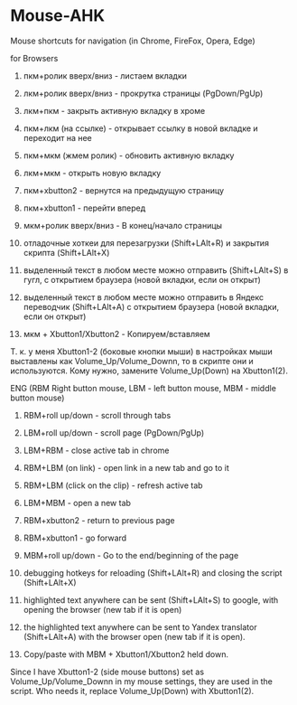 # Mouse-AHK

Mouse shortcuts for navigation (in Chrome, FireFox, Opera, Edge)

for Browsers
1) пкм+ролик вверх/вниз - листаем вкладки
2) лкм+ролик вверх/вниз - прокрутка страницы (PgDown/PgUp)
3) лкм+пкм - закрыть активную вкладку в хроме
4) пкм+лкм (на ссылке) - открывает ссылку в новой вкладке и переходит на нее
5) пкм+мкм (жмем ролик) - обновить активную вкладку
6) лкм+мкм - открыть новую вкладку
7) пкм+xbutton2 - вернутся на предыдущую страницу
8) пкм+xbutton1 - перейти вперед
9) мкм+ролик вверх/вниз - В конец/начало страницы

10) отладочные хоткеи для перезагрузки (Shift+LAlt+R) и закрытия скрипта (Shift+LAlt+X)
11) выделенный текст в любом месте можно отправить (Shift+LAlt+S) в гугл, с открытием браузера (новой вкладки, если он открыт)
12) выделенный текст в любом месте можно отправить в Яндекс переводчик (Shift+LAlt+A) с открытием браузера (новой вкладки, если он открыт)
13) мкм + Xbutton1/Xbutton2 - Копируем/вставляем

Т. к. у меня Xbutton1-2 (боковые кнопки мыши) в настройках мыши выставлены как Volume_Up/Volume_Downn, то в скрипте они и используются. Кому нужно, замените Volume_Up(Down) на Xbutton1(2).

ENG
(RBM Right button mouse, LBM - left button mouse, MBM - middle button mouse)

1) RBM+roll up/down - scroll through tabs
2) LBM+roll up/down - scroll page (PgDown/PgUp)
3) LBM+RBM - close active tab in chrome
4) RBM+LBM (on link) - open link in a new tab and go to it
5) RBM+LBM (click on the clip) - refresh active tab
6) LBM+MBM - open a new tab
7) RBM+xbutton2 - return to previous page
8) RBM+xbutton1 - go forward
9) MBM+roll up/down - Go to the end/beginning of the page

10) debugging hotkeys for reloading (Shift+LAlt+R) and closing the script (Shift+LAlt+X)
11) highlighted text anywhere can be sent (Shift+LAlt+S) to google, with opening the browser (new tab if it is open)
12) the highlighted text anywhere can be sent to Yandex translator (Shift+LAlt+A) with the browser open (new tab if it is open).
13) Copy/paste with MBM + Xbutton1/Xbutton2 held down.

Since I have Xbutton1-2 (side mouse buttons) set as Volume_Up/Volume_Downn in my mouse settings, they are used in the script. Who needs it, replace Volume_Up(Down) with Xbutton1(2).
